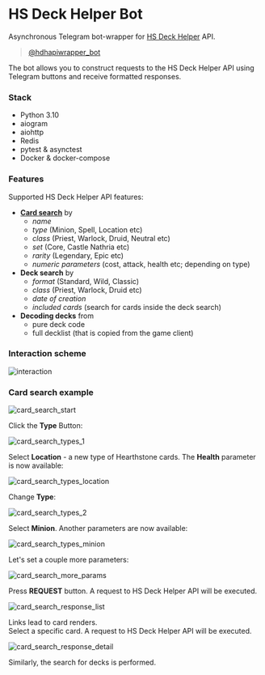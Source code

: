 # HS Deck Helper Bot

Asynchronous Telegram bot-wrapper for [HS Deck Helper](https://github.com/ysaron/hearthstone-deck-helper) API.  

> [@hdhapiwrapper_bot](https://t.me/hdhapiwrapper_bot)

The bot allows you to construct requests to the HS Deck Helper API using Telegram buttons and receive formatted responses.  

### Stack

- Python 3.10
- aiogram
- aiohttp
- Redis
- pytest & asynctest
- Docker & docker-compose

### Features

Supported HS Deck Helper API features:  
- **[Card search](#card-search-example)** by
  - *name*
  - *type* (Minion, Spell, Location etc)
  - *class* (Priest, Warlock, Druid, Neutral etc)
  - *set* (Core, Castle Nathria etc)
  - *rarity* (Legendary, Epic etc)
  - *numeric parameters* (cost, attack, health etc; depending on type)
- **Deck search** by
  - *format* (Standard, Wild, Classic)
  - *class* (Priest, Warlock, Druid etc)
  - *date of creation*
  - *included cards* (search for cards inside the deck search)
- **Decoding decks** from
  - pure deck code
  - full decklist (that is copied from the game client)

### Interaction scheme

![interaction](/pics/Interaction.png)


### Card search example

![card_search_start](/pics/card_search_01.png)

Click the **Type** Button:

![card_search_types_1](/pics/card_search_02.png)

Select **Location** - a new type of Hearthstone cards. The **Health** parameter is now available:

![card_search_types_location](/pics/card_search_03.png)

Change **Type**:

![card_search_types_2](/pics/card_search_04.png)

Select **Minion**. Another parameters are now available:

![card_search_types_minion](/pics/card_search_05.png)

Let's set a couple more parameters:

![card_search_more_params](/pics/card_search_06.png)

Press **REQUEST** button. A request to HS Deck Helper API will be executed.  

![card_search_response_list](/pics/card_search_07.png)

Links lead to card renders.  
Select a specific card. A request to HS Deck Helper API will be executed.    

![card_search_response_detail](/pics/card_search_08.png)

Similarly, the search for decks is performed.  
